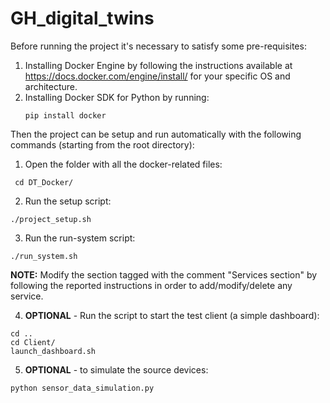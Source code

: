 # GH_digital_twins

Before running the project it's necessary to satisfy some pre-requisites:
1. Installing Docker Engine by following the instructions available at https://docs.docker.com/engine/install/ for your specific OS and architecture.
2. Installing Docker SDK for Python by running:
    ```
    pip install docker
    ```

Then the project can be setup and run automatically with the following commands (starting from the root directory):
1. Open the folder with all the docker-related files:
```
 cd DT_Docker/
```
2. Run the setup script:
```
./project_setup.sh
```
3. Run the run-system script: 
```
./run_system.sh
```
**NOTE:** Modify the section tagged with the comment "Services section" by following the reported instructions in order to add/modify/delete any service.

4. **OPTIONAL** - Run the script to start the test client (a simple dashboard):
```
cd ..
cd Client/
launch_dashboard.sh
```
5. **OPTIONAL** - to simulate the source devices:
```
python sensor_data_simulation.py
```
